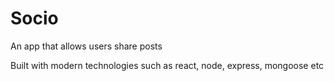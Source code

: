 # Socio

An app that allows users share posts

Built with modern technologies such as react, node, express, mongoose etc